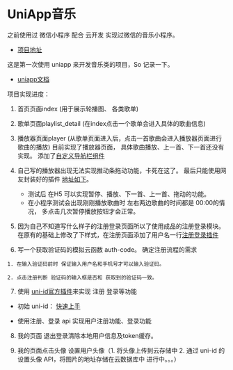 # UniApp音乐

之前使用过 微信小程序 配合 云开发 实现过微信的音乐小程序。

- [项目地址](https://github.com/flingyp/wechatmusic) 


这是第一次使用 uniapp 来开发音乐类的项目，So 记录一下。

- [uniapp文档](https://uniapp.dcloud.io/)


项目实现进度： 

1. 首页页面index (用于展示轮播图、 各类歌单)

2. 歌单页面playlist_detail (在index点击一个歌单会进入具体的歌曲信息)

3. 播放器页面player (从歌单页面进入后，点击一首歌曲会进入播放器页面进行歌曲的播放)  目前实现了播放器页面， 具体歌曲播放、上一首、下一首还没有实现。 添加了[自定义导航栏组件](https://ext.dcloud.net.cn/plugin?id=974)

4. 自己写的播放器出现无法实现推动条拖动功能，卡死在这了。 最后只能使用网友封装好的插件 [地址如下](https://ext.dcloud.net.cn/plugin?id=238#detail)。 
   - 测试后 在H5 可以实现暂停、播放、下一首、上一首、拖动的功能。
   - 在小程序测试会出现刚刚播放歌曲时 左右两边歌曲的时间都是 00:00的情况， 多点击几次暂停播放按钮才会正常。

5. 因为自己不知道写什么样子的注册登录页面所以了使用成品的注册登录模块。在原有的基础上修改了下样式，在注册页面添加了用户名一行[注册登录插件](https://ext.dcloud.net.cn/plugin?id=96#detail)

6. 写一个获取验证码的模拟云函数 auth-code。 确定注册流程的需求
```
1. 在输入验证码前时 保证输入用户名和手机号才可以输入验证码。

2. 点击注册判断 验证码的输入框是否和 获取到的验证码一致。
```

7. 使用 [uni-id官方插件](https://uniapp.dcloud.io/uniCloud/uni-id)来实现 注册 登录等功能 

- 初始 uni-id： [快速上手](https://uniapp.dcloud.io/uniCloud/uni-id?id=%e5%bf%ab%e9%80%9f%e4%b8%8a%e6%89%8b)

- 使用注册、登录 api 实现用户注册功能、登录功能

8. 我的页面 退出登录清除本地用户信息及token缓存。 

9. 我的页面点击头像 设置用户头像（1. 将头像上传到云存储中 2. 通过 uni-id 的设置头像 API，将图片的地址存储在云数据库中 进行中。。。）

